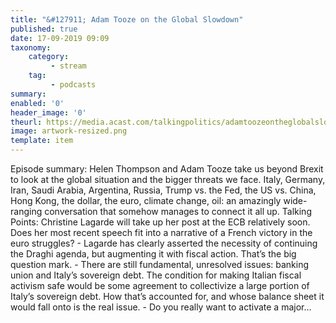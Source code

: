 ```yaml
---
title: "&#127911; Adam Tooze on the Global Slowdown"
published: true
date: 17-09-2019 09:09
taxonomy:
    category:
         - stream
    tag:
         - podcasts
summary:
enabled: '0'
header_image: '0'
theurl: https://media.acast.com/talkingpolitics/adamtoozeontheglobalslowdown/media.mp3
image: artwork-resized.png
template: item
---
```

 
Episode summary: Helen Thompson and Adam Tooze take us beyond Brexit to look at the global situation and the bigger threats we face. Italy, Germany, Iran, Saudi Arabia, Argentina, Russia, Trump vs. the Fed, the US vs. China, Hong Kong, the dollar, the euro, climate change, oil: an amazingly wide-ranging conversation that somehow manages to connect it all up. Talking Points: Christine Lagarde will take up her post at the ECB relatively soon. Does her most recent speech fit into a narrative of a French victory in the euro struggles? - Lagarde has clearly asserted the necessity of continuing the Draghi agenda, but augmenting it with fiscal action. That’s the big question mark. - There are still fundamental, unresolved issues: banking union and Italy’s sovereign debt. The condition for making Italian fiscal activism safe would be some agreement to collectivize a large portion of Italy’s sovereign debt. How that’s accounted for, and whose balance sheet it would fall onto is the real issue. - Do you really want to activate a major…
